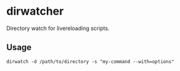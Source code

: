 # dirwatcher

Directory watch for livereloading scripts.

## Usage

    dirwatch -d /path/to/directory -s "my-command --with=options"
